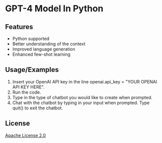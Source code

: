 # GPT-4 Model In Python
## Features

- Python supported
- Better understanding of the context
- Improved language generation
- Enhanced few-shot learning


## Usage/Examples

1. Insert your OpenAI API key in the line openai.api_key = "YOUR OPENAI API KEY HERE".
2. Run the code.
3. Type in the type of chatbot you would like to create when prompted.
4. Chat with the chatbot by typing in your input when prompted.
Type quit() to exit the chatbot.

## License

[Apache License 2.0](http://www.apache.org/licenses/)


